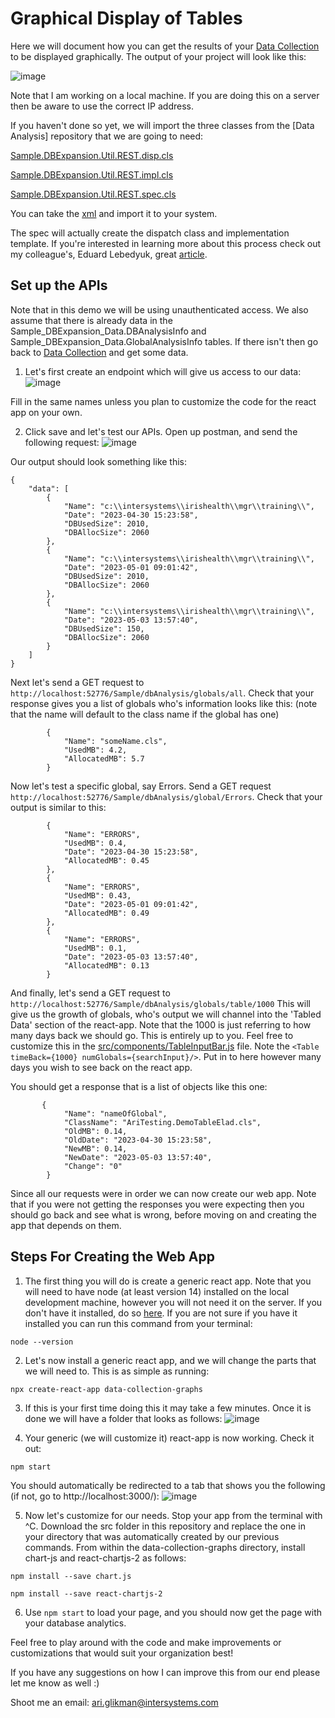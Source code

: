 # Graphical Display of Tables

Here we will document how you can get the results of your [Data Collection](https://github.com/Ari-Glikman/DataCollection) to be displayed graphically. The output of your project will look like this:

![image](https://github.com/Ari-Glikman/DataCollection-UI/assets/73805987/60fc9294-d2a7-4e26-a388-d98a878adff9)

Note that I am working on a local machine. If you are doing this on a server then be aware to use the correct IP address.

If you haven't done so yet, we will import the three classes from the [Data Analysis] repository that we are going to need:

[Sample.DBExpansion.Util.REST.disp.cls](https://github.com/Ari-Glikman/DataAnalysis/blob/main/src/Sample/DBExpansion/Util/REST/disp.cls)

[Sample.DBExpansion.Util.REST.impl.cls](https://github.com/Ari-Glikman/DataAnalysis/blob/main/src/Sample/DBExpansion/Util/REST/impl.cls)

[Sample.DBExpansion.Util.REST.spec.cls](https://github.com/Ari-Glikman/DataAnalysis/blob/main/src/Sample/DBExpansion/Util/REST/spec.cls)

You can take the [xml](https://github.com/Ari-Glikman/DataCollection-UI/blob/main/Importable/REST.xml) and import it to your system.

The spec will actually create the dispatch class and implementation template. If you're interested in learning more about this process check out my colleague's, Eduard Lebedyuk, great [article](https://community.intersystems.com/post/developing-rest-api-spec-first-approach).


## Set up the APIs
Note that in this demo we will be using unauthenticated access. We also assume that there is already data in the Sample_DBExpansion_Data.DBAnalysisInfo and Sample_DBExpansion_Data.GlobalAnalysisInfo tables. If there isn't then go back to [Data Collection](https://github.com/Ari-Glikman/DataCollection) and get some data.

1. Let's first create an endpoint which will give us access to our data:
![image](https://github.com/Ari-Glikman/DataCollection-UI/assets/73805987/8da97973-ac8d-45be-9c9f-ec355910f1f6)

Fill in the same names unless you plan to customize the code for the react app on your own.

2. Click save and let's test our APIs. Open up postman, and send the following request:
![image](https://github.com/Ari-Glikman/DataCollection-UI/assets/73805987/be2d2bb5-3295-477e-9e1c-0b016f76067c)

Our output should look something like this:

```
{
    "data": [
        {
            "Name": "c:\\intersystems\\irishealth\\mgr\\training\\",
            "Date": "2023-04-30 15:23:58",
            "DBUsedSize": 2010,
            "DBAllocSize": 2060
        },
        {
            "Name": "c:\\intersystems\\irishealth\\mgr\\training\\",
            "Date": "2023-05-01 09:01:42",
            "DBUsedSize": 2010,
            "DBAllocSize": 2060
        },
        {
            "Name": "c:\\intersystems\\irishealth\\mgr\\training\\",
            "Date": "2023-05-03 13:57:40",
            "DBUsedSize": 150,
            "DBAllocSize": 2060
        }
    ]
}
```

Next let's send a GET request to ```http://localhost:52776/Sample/dbAnalysis/globals/all```. Check that your response gives you a list of globals who's information looks like this:
(note that the name will default to the class name if the global has one)
```
        {
            "Name": "someName.cls",
            "UsedMB": 4.2,
            "AllocatedMB": 5.7
        }
```

Now let's test a specific global, say Errors. Send a GET request ```http://localhost:52776/Sample/dbAnalysis/global/Errors```. Check that your output is similar to this:
```
        {
            "Name": "ERRORS",
            "UsedMB": 0.4,
            "Date": "2023-04-30 15:23:58",
            "AllocatedMB": 0.45
        },
        {
            "Name": "ERRORS",
            "UsedMB": 0.43,
            "Date": "2023-05-01 09:01:42",
            "AllocatedMB": 0.49
        },
        {
            "Name": "ERRORS",
            "UsedMB": 0.1,
            "Date": "2023-05-03 13:57:40",
            "AllocatedMB": 0.13
        }
```
And finally, let's send a GET request to ```http://localhost:52776/Sample/dbAnalysis/globals/table/1000```
This will give us the growth of globals, who's output we will channel into the 'Tabled Data' section of the react-app. Note that the 1000 is just referring to how many days back we should go. This is entirely up to you. Feel free to customize this in the [src/components/TableInputBar.js](https://github.com/Ari-Glikman/DataCollection-UI/blob/main/src/components/TableInputBar.js) file. Note the 
```<Table timeBack={1000} numGlobals={searchInput}/>```. Put in to here however many days you wish to see back on the react app.

You should get a response that is a list of objects like this one:
```
       {
            "Name": "nameOfGlobal",
            "ClassName": "AriTesting.DemoTableElad.cls",
            "OldMB": 0.14,
            "OldDate": "2023-04-30 15:23:58",
            "NewMB": 0.14,
            "NewDate": "2023-05-03 13:57:40",
            "Change": "0"
        }
```


Since all our requests were in order we can now create our web app. Note that if you were not getting the responses you were expecting then you should go back and see what is wrong, before moving on and creating the app that depends on them. 

## Steps For Creating the Web App
1. The first thing you will do is create a generic react app. Note that you will need to have node (at least version 14) installed on the local development machine, however you will not need it on the server. If you don't have it installed, do so [here](https://nodejs.org/en/download). If you are not sure if you have it installed you can run this command from your terminal:
```
node --version
``` 

2. Let's now install a generic react app, and we will change the parts that we will need to. This is as simple as running:
```
npx create-react-app data-collection-graphs
```

3. If this is your first time doing this it may take a few minutes. Once it is done we will have a folder that looks as follows:
![image](https://github.com/Ari-Glikman/DataCollection-UI/assets/73805987/0b637f0a-238f-4c3b-9162-b3cb565e0333)

4. Your generic (we will customize it) react-app is now working. Check it out:
```
npm start
```
You should automatically be redirected to a tab that shows you the following (if not, go to http://localhost:3000/):
![image](https://github.com/Ari-Glikman/DataCollection-UI/assets/73805987/a9de547f-c657-44bf-8d98-c0bc86f8c25d)

5. Now let's customize for our needs. Stop your app from the terminal with ^C. Download the src folder in this repository and replace the one in your directory that was automatically created by our previous commands. From within the data-collection-graphs directory, install chart-js and react-chartjs-2 as follows:
```
npm install --save chart.js
```
```
npm install --save react-chartjs-2
```

6. Use ```npm start``` to load your page, and you should now get the page with your database analytics.

Feel free to play around with the code and make improvements or customizations that would suit your organization best!
   

If you have any suggestions on how I can improve this from our end please let me know as well :)

Shoot me an email: ari.glikman@intersystems.com
